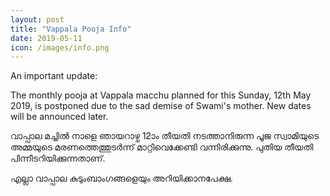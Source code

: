 ```yaml
---
layout: post
title: "Vappala Pooja Info"
date: 2019-05-11
icon: /images/info.png
---
```


An important update:

The monthly pooja at Vappala macchu planned for this Sunday, 12th May 2019, is postponed due to the sad demise of Swami's mother. New dates will be announced later.

വാപ്പാല മച്ചിൽ നാളെ ഞായറാഴ്ച 12ാം തീയതി നടത്താനിരുന്ന പൂജ സ്വാമിയുടെ അമ്മയുടെ മരണത്തെത്തുടർന്ന് മാറ്റിവെക്കേണ്ടി വന്നിരിക്കുന്നു. പുതിയ തീയതി പിന്നീടറിയിക്കുന്നതാണ്.

എല്ലാ വാപ്പാല കുടുംബാംഗങ്ങളെയും അറിയിക്കാനപേക്ഷ.
